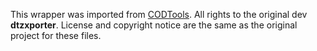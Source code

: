This wrapper was imported from [CODTools](https://github.com/dtzxporter/CODTools/ "CODTools"). All rights to the original dev **dtzxporter**. License and copyright notice are the same as the original project for these files.